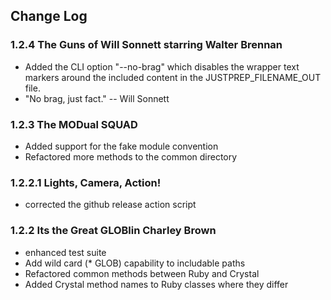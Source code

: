 ## Change Log

### 1.2.4 The Guns of Will Sonnett starring Walter Brennan
  * Added the CLI option "--no-brag" which disables the wrapper text markers around the included content in the JUSTPREP_FILENAME_OUT file.
  * "No brag, just fact." -- Will Sonnett

### 1.2.3 The MODual SQUAD
   * Added support for the fake module convention
   * Refactored more methods to the common directory

### 1.2.2.1 Lights, Camera, Action!
   * corrected the github release action script
   
### 1.2.2 Its the Great GLOBlin Charley Brown
   * enhanced test suite
   * Add wild card (* GLOB) capability to includable paths
   * Refactored common methods between Ruby and Crystal
   * Added Crystal method names to Ruby classes where they differ
